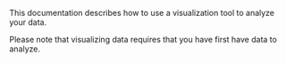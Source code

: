 This documentation describes how to use a visualization tool to analyze your data.

Please note that visualizing data requires that you have first have data to analyze.